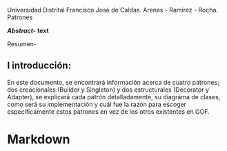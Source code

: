 Universidad Distrital Francisco José de Caldas. Arenas - Ramirez - Rocha. Patrones 

***Abstract*- text**

Resumen- 

## I introducción: 

En este documento, se encontrará información acerca de cuatro patrones; dos creacionales (Builder y Singleton) y dos estructurales (Decorator y Adapter), se explicará cada patrón detalladamente, su diagrama de clases, como será su implementación y cuál fue la razón para escoger específicamente estos patrones en vez de los otros existentes en GOF. 


# Markdown
